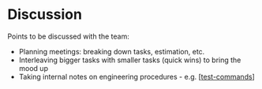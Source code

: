# Discussion

Points to be discussed with the team:

* Planning meetings: breaking down tasks, estimation, etc.
* Interleaving bigger tasks with smaller tasks (quick wins) to bring the mood up
* Taking internal notes on engineering procedures - e.g. [[test-commands]]

[//begin]: # "Autogenerated link references for markdown compatibility"
[test-commands]: test-commands "Commands to launch tests"
[//end]: # "Autogenerated link references"
